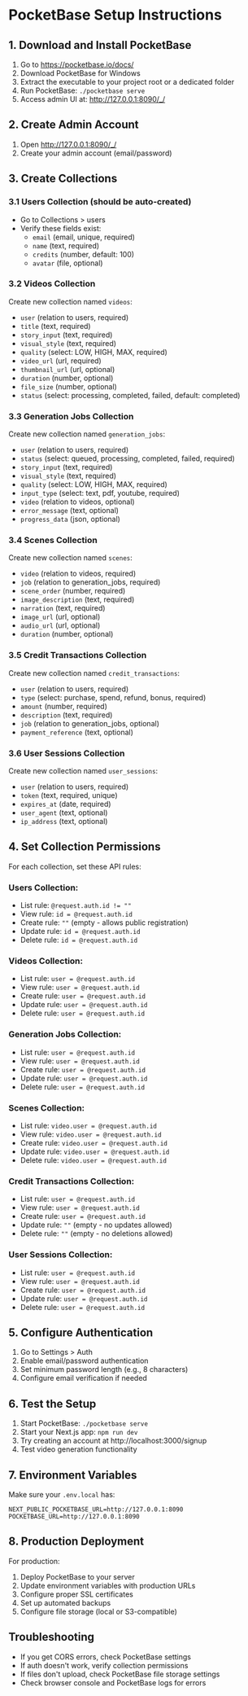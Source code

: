 # PocketBase Setup Instructions

## 1. Download and Install PocketBase

1. Go to https://pocketbase.io/docs/
2. Download PocketBase for Windows
3. Extract the executable to your project root or a dedicated folder
4. Run PocketBase: `./pocketbase serve`
5. Access admin UI at: http://127.0.0.1:8090/_/

## 2. Create Admin Account

1. Open http://127.0.0.1:8090/_/
2. Create your admin account (email/password)

## 3. Create Collections

### 3.1 Users Collection (should be auto-created)
- Go to Collections > users
- Verify these fields exist:
  - `email` (email, unique, required)
  - `name` (text, required)
  - `credits` (number, default: 100)
  - `avatar` (file, optional)

### 3.2 Videos Collection
Create new collection named `videos`:
- `user` (relation to users, required)
- `title` (text, required)
- `story_input` (text, required)
- `visual_style` (text, required)
- `quality` (select: LOW, HIGH, MAX, required)
- `video_url` (url, required)
- `thumbnail_url` (url, optional)
- `duration` (number, optional)
- `file_size` (number, optional)
- `status` (select: processing, completed, failed, default: completed)

### 3.3 Generation Jobs Collection
Create new collection named `generation_jobs`:
- `user` (relation to users, required)
- `status` (select: queued, processing, completed, failed, required)
- `story_input` (text, required)
- `visual_style` (text, required)
- `quality` (select: LOW, HIGH, MAX, required)
- `input_type` (select: text, pdf, youtube, required)
- `video` (relation to videos, optional)
- `error_message` (text, optional)
- `progress_data` (json, optional)

### 3.4 Scenes Collection
Create new collection named `scenes`:
- `video` (relation to videos, required)
- `job` (relation to generation_jobs, required)
- `scene_order` (number, required)
- `image_description` (text, required)
- `narration` (text, required)
- `image_url` (url, optional)
- `audio_url` (url, optional)
- `duration` (number, optional)

### 3.5 Credit Transactions Collection
Create new collection named `credit_transactions`:
- `user` (relation to users, required)
- `type` (select: purchase, spend, refund, bonus, required)
- `amount` (number, required)
- `description` (text, required)
- `job` (relation to generation_jobs, optional)
- `payment_reference` (text, optional)

### 3.6 User Sessions Collection
Create new collection named `user_sessions`:
- `user` (relation to users, required)
- `token` (text, required, unique)
- `expires_at` (date, required)
- `user_agent` (text, optional)
- `ip_address` (text, optional)

## 4. Set Collection Permissions

For each collection, set these API rules:

### Users Collection:
- List rule: `@request.auth.id != ""`
- View rule: `id = @request.auth.id`
- Create rule: `""` (empty - allows public registration)
- Update rule: `id = @request.auth.id`
- Delete rule: `id = @request.auth.id`

### Videos Collection:
- List rule: `user = @request.auth.id`
- View rule: `user = @request.auth.id`
- Create rule: `user = @request.auth.id`
- Update rule: `user = @request.auth.id`
- Delete rule: `user = @request.auth.id`

### Generation Jobs Collection:
- List rule: `user = @request.auth.id`
- View rule: `user = @request.auth.id`
- Create rule: `user = @request.auth.id`
- Update rule: `user = @request.auth.id`
- Delete rule: `user = @request.auth.id`

### Scenes Collection:
- List rule: `video.user = @request.auth.id`
- View rule: `video.user = @request.auth.id`
- Create rule: `video.user = @request.auth.id`
- Update rule: `video.user = @request.auth.id`
- Delete rule: `video.user = @request.auth.id`

### Credit Transactions Collection:
- List rule: `user = @request.auth.id`
- View rule: `user = @request.auth.id`
- Create rule: `user = @request.auth.id`
- Update rule: `""` (empty - no updates allowed)
- Delete rule: `""` (empty - no deletions allowed)

### User Sessions Collection:
- List rule: `user = @request.auth.id`
- View rule: `user = @request.auth.id`
- Create rule: `user = @request.auth.id`
- Update rule: `user = @request.auth.id`
- Delete rule: `user = @request.auth.id`

## 5. Configure Authentication

1. Go to Settings > Auth
2. Enable email/password authentication
3. Set minimum password length (e.g., 8 characters)
4. Configure email verification if needed

## 6. Test the Setup

1. Start PocketBase: `./pocketbase serve`
2. Start your Next.js app: `npm run dev`
3. Try creating an account at http://localhost:3000/signup
4. Test video generation functionality

## 7. Environment Variables

Make sure your `.env.local` has:
```
NEXT_PUBLIC_POCKETBASE_URL=http://127.0.0.1:8090
POCKETBASE_URL=http://127.0.0.1:8090
```

## 8. Production Deployment

For production:
1. Deploy PocketBase to your server
2. Update environment variables with production URLs
3. Configure proper SSL certificates
4. Set up automated backups
5. Configure file storage (local or S3-compatible)

## Troubleshooting

- If you get CORS errors, check PocketBase settings
- If auth doesn't work, verify collection permissions
- If files don't upload, check PocketBase file storage settings
- Check browser console and PocketBase logs for errors